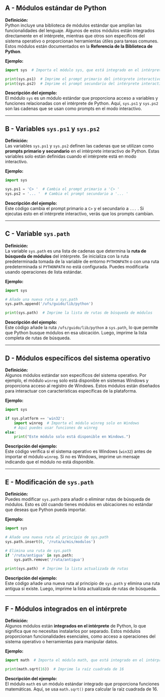 ## A - Módulos estándar de Python

**Definición:**  
Python incluye una biblioteca de módulos estándar que amplían las funcionalidades del lenguaje. Algunos de estos módulos están integrados directamente en el intérprete, mientras que otros son específicos del sistema operativo o proporcionan herramientas útiles para tareas comunes. Estos módulos están documentados en la **Referencia de la Biblioteca de Python**.

**Ejemplo:**

```python
import sys  # Importa el módulo sys, que está integrado en el intérprete

print(sys.ps1)  # Imprime el prompt primario del intérprete interactivo
print(sys.ps2)  # Imprime el prompt secundario del intérprete interactivo
```

**Descripción del ejemplo:**  
El módulo `sys` es un módulo estándar que proporciona acceso a variables y funciones relacionadas con el intérprete de Python. Aquí, `sys.ps1` y `sys.ps2` son las cadenas que se usan como prompts en el modo interactivo.

---

## B - Variables `sys.ps1` y `sys.ps2`

**Definición:**  
Las variables `sys.ps1` y `sys.ps2` definen las cadenas que se utilizan como **prompts primario y secundario** en el intérprete interactivo de Python. Estas variables solo están definidas cuando el intérprete está en modo interactivo.

**Ejemplo:**

```python
import sys

sys.ps1 = 'C> '  # Cambia el prompt primario a 'C> '
sys.ps2 = '... '  # Cambia el prompt secundario a '... '
```

**Descripción del ejemplo:**  
Este código cambia el prompt primario a `C>` y el secundario a `...` . Si ejecutas esto en el intérprete interactivo, verás que los prompts cambian.

---

## C - Variable `sys.path`

**Definición:**  
La variable `sys.path` es una lista de cadenas que determina la **ruta de búsqueda de módulos** del intérprete. Se inicializa con la ruta predeterminada tomada de la variable de entorno `PYTHONPATH` o con una ruta predeterminada si `PYTHONPATH` no está configurada. Puedes modificarla usando operaciones de lista estándar.

**Ejemplo:**

```python
import sys

# Añade una nueva ruta a sys.path
sys.path.append('/ufs/guido/lib/python')

print(sys.path)  # Imprime la lista de rutas de búsqueda de módulos
```

**Descripción del ejemplo:**  
Este código añade la ruta `/ufs/guido/lib/python` a `sys.path`, lo que permite que Python busque módulos en esa ubicación. Luego, imprime la lista completa de rutas de búsqueda.

---

## D - Módulos específicos del sistema operativo

**Definición:**  
Algunos módulos estándar son específicos del sistema operativo. Por ejemplo, el módulo `winreg` solo está disponible en sistemas Windows y proporciona acceso al registro de Windows. Estos módulos están diseñados para interactuar con características específicas de la plataforma.

**Ejemplo:**

```python
import sys

if sys.platform == 'win32':
    import winreg  # Importa el módulo winreg solo en Windows
    # Aquí puedes usar funciones de winreg
else:
    print("Este módulo solo está disponible en Windows.")
```

**Descripción del ejemplo:**  
Este código verifica si el sistema operativo es Windows (`win32`) antes de importar el módulo `winreg`. Si no es Windows, imprime un mensaje indicando que el módulo no está disponible.

---

## E - Modificación de `sys.path`

**Definición:**  
Puedes modificar `sys.path` para añadir o eliminar rutas de búsqueda de módulos. Esto es útil cuando tienes módulos en ubicaciones no estándar que deseas que Python pueda importar.

**Ejemplo:**

```python
import sys

# Añade una nueva ruta al principio de sys.path
sys.path.insert(0, '/ruta/a/mis/modulos')

# Elimina una ruta de sys.path
if '/ruta/antigua' in sys.path:
    sys.path.remove('/ruta/antigua')

print(sys.path)  # Imprime la lista actualizada de rutas
```

**Descripción del ejemplo:**  
Este código añade una nueva ruta al principio de `sys.path` y elimina una ruta antigua si existe. Luego, imprime la lista actualizada de rutas de búsqueda.

---

## F - Módulos integrados en el intérprete

**Definición:**  
Algunos módulos están **integrados en el intérprete** de Python, lo que significa que no necesitas instalarlos por separado. Estos módulos proporcionan funcionalidades esenciales, como acceso a operaciones del sistema operativo o herramientas para manipular datos.

**Ejemplo:**

```python
import math  # Importa el módulo math, que está integrado en el intérprete

print(math.sqrt(16))  # Imprime la raíz cuadrada de 16
```

**Descripción del ejemplo:**  
El módulo `math` es un módulo estándar integrado que proporciona funciones matemáticas. Aquí, se usa `math.sqrt()` para calcular la raíz cuadrada de 16.
